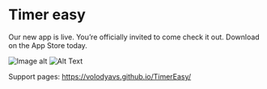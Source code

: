# Timer easy

Our new app is live.
You’re officially invited to come check it out. Download on the App Store today.

![Image alt](https://github.com/VolodyaVS/TimerEasy/raw/main/image.svg)
![Alt Text](https://apple.co/3jHaeoM)

Support pages:
https://volodyavs.github.io/TimerEasy/
